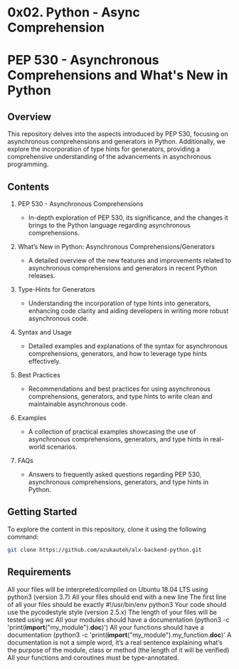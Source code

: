 
# 0x02. Python - Async Comprehension

# PEP 530 - Asynchronous Comprehensions and What's New in Python

## Overview

This repository delves into the aspects introduced by PEP 530, focusing on asynchronous comprehensions and generators in Python. Additionally, we explore the incorporation of type hints for generators, providing a comprehensive understanding of the advancements in asynchronous programming.

## Contents

1. PEP 530 - Asynchronous Comprehensions
   - In-depth exploration of PEP 530, its significance, and the changes it brings to the Python language regarding asynchronous comprehensions.

2. What’s New in Python: Asynchronous Comprehensions/Generators
   - A detailed overview of the new features and improvements related to asynchronous comprehensions and generators in recent Python releases.

3. Type-Hints for Generators
   - Understanding the incorporation of type hints into generators, enhancing code clarity and aiding developers in writing more robust asynchronous code.

4. Syntax and Usage
   - Detailed examples and explanations of the syntax for asynchronous comprehensions, generators, and how to leverage type hints effectively.

5. Best Practices
   - Recommendations and best practices for using asynchronous comprehensions, generators, and type hints to write clean and maintainable asynchronous code.

6. Examples
   - A collection of practical examples showcasing the use of asynchronous comprehensions, generators, and type hints in real-world scenarios.

7. FAQs
   - Answers to frequently asked questions regarding PEP 530, asynchronous comprehensions, generators, and type hints in Python.

## Getting Started

To explore the content in this repository, clone it using the following command:

```bash
git clone https://github.com/azukauteh/alx-backend-python.git
```


## Requirements


All your files will be interpreted/compiled on Ubuntu 18.04 LTS using python3 (version 3.7)
All your files should end with a new line
The first line of all your files should be exactly #!/usr/bin/env python3
Your code should use the pycodestyle style (version 2.5.x)
The length of your files will be tested using wc
All your modules should have a documentation (python3 -c 'print(__import__("my_module").__doc__)')
All your functions should have a documentation (python3 -c 'print(__import__("my_module").my_function.__doc__)'
A documentation is not a simple word, it’s a real sentence explaining what’s the purpose of the module, class or method (the length of it will be verified)
All your functions and coroutines must be type-annotated.


